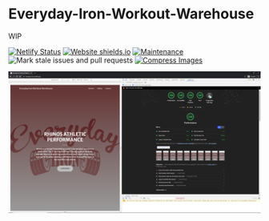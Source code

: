 # Everyday-Iron-Workout-Warehouse

WIP

[![Netlify Status](https://api.netlify.com/api/v1/badges/69067279-ac67-4e9e-a111-fae3e9ae4307/deploy-status)](https://app.netlify.com/sites/everyday-iron/deploys)
[![Website shields.io](https://img.shields.io/website-up-down-green-red/http/shields.io.svg)](https://everyday-iron.netlify.app/)
[![Maintenance](https://img.shields.io/badge/Maintained%3F-yes-green.svg)](https://github.com/milliorn/Everyday-Iron/graphs/commit-activity)
![Mark stale issues and pull requests](https://github.com/milliorn/Everyday-Iron/workflows/Mark%20stale%20issues%20and%20pull%20requests/badge.svg)
[![Compress Images](https://github.com/milliorn/Everyday-Iron/actions/workflows/calibreapp-image-actions.yml/badge.svg)](https://github.com/milliorn/Everyday-Iron/actions/workflows/calibreapp-image-actions.yml)

![Lighthouse 100 Score](https://github.com/milliorn/Everyday-Iron/blob/master/src/images/lighthouse.png)